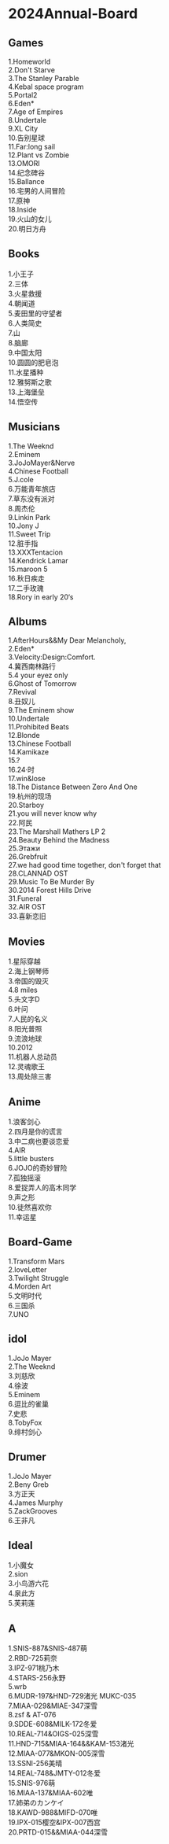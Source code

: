 # 2024Annual-Board

## Games
1.Homeworld  
2.Don't Starve  
3.The Stanley Parable  
4.Kebal space program  
5.Portal2  
6.Eden*  
7.Age of Empires  
8.Undertale  
9.XL City  
10.告别星球  
11.Far:long sail  
12.Plant vs Zombie  
13.OMORI  
14.纪念碑谷  
15.Ballance  
16.宅男的人间冒险  
17.原神  
18.Inside  
19.火山的女儿  
20.明日方舟  

## Books
1.小王子  
2.三体  
3.火星救援  
4.朝闻道  
5.麦田里的守望者  
6.人类简史  
7.山  
8.脑廊  
9.中国太阳   
10.圆圆的肥皂泡  
11.水星播种  
12.雅努斯之歌  
13.上海堡垒  
14.悟空传   
 
## Musicians
1.The Weeknd  
2.Eminem  
3.JoJoMayer&Nerve                   
4.Chinese Football  
5.J.cole   
6.万能青年旅店  
7.草东没有派对  
8.周杰伦  
9.Linkin Park  
10.Jony J  
11.Sweet Trip  
12.脏手指  
13.XXXTentacion  
14.Kendrick Lamar  
15.maroon 5  
16.秋日疾走  
17.二手玫瑰  
18.Rory in early 20‘s   


## Albums
1.AfterHours&&My Dear Melancholy,   
2.Eden*    
3.Velocity:Design:Comfort.  
4.冀西南林路行  
5.4 your eyez only   
6.Ghost of Tomorrow   
7.Revival   
8.丑奴儿  
9.The Eminem show  
10.Undertale  
11.Prohibited Beats  
12.Blonde  
13.Chinese Football  
14.Kamikaze  
15.?  
16.24·时  
17.win&lose  
18.The Distance Between Zero And One  
19.杭州的现场  
20.Starboy  
21.you will never know why  
22.阿民  
23.The Marshall Mathers LP 2  
24.Beauty Behind the Madness  
25.Этажи  
26.Grebfruit  
27.we had good time together, don't forget that  
28.CLANNAD OST   
29.Music To Be Murder By  
30.2014 Forest Hills Drive  
31.Funeral  
32.AIR OST  
33.喜新恋旧  

## Movies
1.星际穿越  
2.海上钢琴师  
3.帝国的毁灭  
4.8 miles  
5.头文字D  
6.叶问  
7.人民的名义  
8.阳光普照  
9.流浪地球  
10.2012  
11.机器人总动员  
12.灵魂歌王  
13.周处除三害  

## Anime 
1.浪客剑心   
2.四月是你的谎言    
3.中二病也要谈恋爱  
4.AIR  
5.little busters  
6.JOJO的奇妙冒险  
7.孤独摇滚  
8.爱捉弄人的高木同学  
9.声之形  
10.徒然喜欢你  
11.幸运星  

## Board-Game
1.Transform Mars  
2.loveLetter  
3.Twilight Struggle  
4.Morden Art  
5.文明时代  
6.三国杀  
7.UNO  

## idol
1.JoJo Mayer  
2.The Weeknd  
3.刘慈欣  
4.徐波  
5.Eminem  
6.逗比的雀巢  
7.史悲  
8.TobyFox  
9.绯村剑心  

## Drumer
1.JoJo Mayer  
2.Beny Greb  
3.方正天  
4.James Murphy  
5.ZackGrooves  
6.王非凡  

## Ideal
1.小魔女   
2.sion  
3.小鸟游六花    
4.泉此方  
5.芙莉莲  

## A
1.SNIS-887&SNIS-487萌  
2.RBD-725莉奈  
3.IPZ-971桃乃木  
4.STARS-256永野    
5.wrb  
6.MUDR-197&HND-729渚光  MUKC-035  
7.MIAA-029&MIAE-347深雪  
8.zsf & AT-076  
9.SDDE-608&MILK-172冬爱   
10.REAL-714&OIGS-025深雪    
11.HND-715&MIAA-164&&KAM-153渚光  
12.MIAA-077&MKON-005深雪  
13.SSNI-256美晴  
14.REAL-748&JMTY-012冬爱  
15.SNIS-976萌  
16.MIAA-137&MIAA-602唯  
17.姉弟のカンケイ  
18.KAWD-988&MIFD-070唯  
19.IPX-015樱空&IPX-007西宫    
20.PRTD-015&&MIAA-044深雪  

